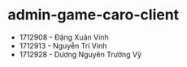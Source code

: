 # admin-game-caro-client
- 1712908 - Đặng Xuân Vinh
- 1712913 - Nguyễn Trí Vinh
- 1712928 - Dương Nguyên Trường Vỹ
